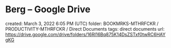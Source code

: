 # Berg – Google Drive

created: March 3, 2022 6:05 PM (UTC)
folder: BOOKMRKS-MTHRFCKR / PRODUCTIVITY-MTHRFCKR / Direct Documents
tags: direct documents
url: https://drive.google.com/drive/folders/16RI16Bq875K14DsZSTxf0twRC6HAYgKG